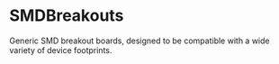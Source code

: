 # SMDBreakouts
Generic SMD breakout boards, designed to be compatible with a wide variety of device footprints. 
